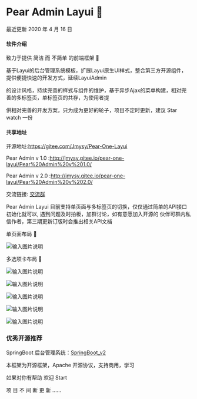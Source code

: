 # Pear Admin Layui    :gift: 

最近更新  2020 年 4 月 16 日  
 

#### 软件介绍

致力于提供 简洁 而 不简单 的前端框架   :loudspeaker: 

基于Layui的后台管理系统模板，扩展Layui原生UI样式，整合第三方开源组件，提供便捷快速的开发方式，延续LayuiAdmin

的设计风格，持续完善的样式与组件的维护，基于异步Ajax的菜单构建，相对完善的多标签页，单标签页的共存，为使用者提

供相对完善的开发方案，只为成为更好的轮子，项目不定时更新，建议 Star watch 一份

#### 共享地址

开源地址:https://gitee.com/Jmysy/Pear-One-Layui

Pear Admin v 1.0 :http://jmysy.gitee.io/pear-one-layui/Pear%20Admin%20v%201.0/

Pear Admin v 2.0 :http://jmysy.gitee.io/pear-one-layui/Pear%20Admin%20v%202.0/

交流链接: [交流群](https://jq.qq.com/?_wv=1027&k=5OdSmve)

Pear Admin Layui 目前支持单页面与多标签页的切换，仅仅通过简单的API接口初始化就可以, 遇到问题及时拍板，加群讨论，如有意愿加入开源的
伙伴可群内私信作者，第三期更新订版时会推出相关API文档

单页面布局  :tada: 

![输入图片说明](https://images.gitee.com/uploads/images/2020/0415/004334_68c3352e_4835367.png "(LH930[%[)8$L4}(2%5`6TM.png")

多选项卡布局  :tada: 

![输入图片说明](https://images.gitee.com/uploads/images/2020/0415/004345_c763f6ea_4835367.png "3[(4M6GWDUJ)0CP}W`}{W}H.png")


![输入图片说明](https://images.gitee.com/uploads/images/2020/0415/004355_814480a2_4835367.png "6NRSAB{Q9{X$VN3BOZ]HH)W.png")


![输入图片说明](https://images.gitee.com/uploads/images/2020/0415/004404_a82806f6_4835367.png "8YT67GA{~KY7GZ6%~C5XZ44.png")


![输入图片说明](https://images.gitee.com/uploads/images/2020/0415/004415_ba1298d9_4835367.png "HA3R1@QA]2P$JU~~VL)Q_IA.png")


![输入图片说明](https://images.gitee.com/uploads/images/2020/0415/004427_fc00dd54_4835367.png "PRXW~U%~OMSJL{VG)}45O3E.png")


### 优秀开源推荐

SpringBoot 后台管理系统：[SpringBoot_v2](http://gitee.com/bdj/SpringBoot_v2)


本框架为开源框架，Apache 开源协议，支持商用，学习

如果对你有帮助 欢迎 Start

项 目 不 间 断 更 新 ......


